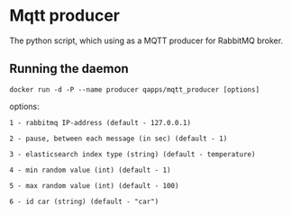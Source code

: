 Mqtt producer
===========
The python script, which using as a MQTT producer for RabbitMQ broker. 

Running the daemon
-----------------

`docker run -d -P --name producer qapps/mqtt_producer [options]`


options:

    1 - rabbitmq IP-address (default - 127.0.0.1)

    2 - pause, between each message (in sec) (default - 1)

    3 - elasticsearch index type (string) (default - temperature)

    4 - min random value (int) (default - 1)

    5 - max random value (int) (default - 100)

    6 - id car (string) (default - "car")

